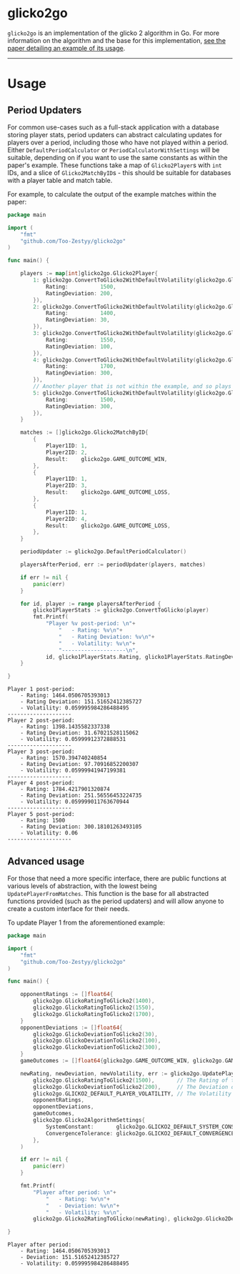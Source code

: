 # glicko2go

`glicko2go` is an implementation of the glicko 2 algorithm in Go. For more information on the algorithm and the base for this implementation, [see the paper detailing an example of its usage](https://www.glicko.net/glicko/glicko2.pdf).

---
# Usage

## Period Updaters

For common use-cases such as a full-stack application with a database storing player stats, period updaters can abstract calculating updates for players over a period, including those who have not played within a period. Either `DefaultPeriodCalculator` or `PeriodCalculatorWithSettings` will be suitable, depending on if you want to use the same constants as within the paper's example.
These functions take a map of `Glicko2Player`s with `int` IDs, and a slice of `Glicko2MatchByID`s - this should be suitable for databases with a player table and match table.

For example, to calculate the output of the example matches within the paper:

```go
package main

import (
	"fmt"
	"github.com/Too-Zestyy/glicko2go"
)

func main() {

	players := map[int]glicko2go.Glicko2Player{
		1: glicko2go.ConvertToGlicko2WithDefaultVolatility(glicko2go.GlickoPlayer{
			Rating:          1500,
			RatingDeviation: 200,
		}),
		2: glicko2go.ConvertToGlicko2WithDefaultVolatility(glicko2go.GlickoPlayer{
			Rating:          1400,
			RatingDeviation: 30,
		}),
		3: glicko2go.ConvertToGlicko2WithDefaultVolatility(glicko2go.GlickoPlayer{
			Rating:          1550,
			RatingDeviation: 100,
		}),
		4: glicko2go.ConvertToGlicko2WithDefaultVolatility(glicko2go.GlickoPlayer{
			Rating:          1700,
			RatingDeviation: 300,
		}),
		// Another player that is not within the example, and so plays no matches within the period
		5: glicko2go.ConvertToGlicko2WithDefaultVolatility(glicko2go.GlickoPlayer{
			Rating:          1500,
			RatingDeviation: 300,
		}),
	}

	matches := []glicko2go.Glicko2MatchByID{
		{
			Player1ID: 1,
			Player2ID: 2,
			Result:    glicko2go.GAME_OUTCOME_WIN,
		},
		{
			Player1ID: 1,
			Player2ID: 3,
			Result:    glicko2go.GAME_OUTCOME_LOSS,
		},
		{
			Player1ID: 1,
			Player2ID: 4,
			Result:    glicko2go.GAME_OUTCOME_LOSS,
		},
	}

	periodUpdater := glicko2go.DefaultPeriodCalculator()

	playersAfterPeriod, err := periodUpdater(players, matches)

	if err != nil {
		panic(err)
	}

	for id, player := range playersAfterPeriod {
		glicko1PlayerStats := glicko2go.ConvertToGlicko(player)
		fmt.Printf(
			"Player %v post-period: \n"+
				"	- Rating: %v\n"+
				"	- Rating Deviation: %v\n"+
				"	- Volatility: %v\n"+
				"--------------------\n",
			id, glicko1PlayerStats.Rating, glicko1PlayerStats.RatingDeviation, player.RatingVolatility)
	}

}
```
```
Player 1 post-period: 
	- Rating: 1464.0506705393013
	- Rating Deviation: 151.51652412385727
	- Volatility: 0.059995984286488495
--------------------
Player 2 post-period: 
	- Rating: 1398.1435582337338
	- Rating Deviation: 31.67021528115062
	- Volatility: 0.05999912372888531
--------------------
Player 3 post-period: 
	- Rating: 1570.394740240854
	- Rating Deviation: 97.70916852200307
	- Volatility: 0.05999941947199381
--------------------
Player 4 post-period: 
	- Rating: 1784.4217901320874
	- Rating Deviation: 251.56556453224735
	- Volatility: 0.059999011763670944
--------------------
Player 5 post-period: 
	- Rating: 1500
	- Rating Deviation: 300.18101263493105
	- Volatility: 0.06
--------------------
```
## Advanced usage

For those that need a more specific interface, there are public functions at various levels of abstraction, with the lowest being `UpdatePlayerFromMatches`. This function is the base for all abstracted functions provided (such as the period updaters) and will allow anyone to create a custom interface for their needs.

To update Player 1 from the aforementioned example:

```go
package main

import (
	"fmt"
	"github.com/Too-Zestyy/glicko2go"
)

func main() {

	opponentRatings := []float64{
		glicko2go.GlickoRatingToGlicko2(1400),
		glicko2go.GlickoRatingToGlicko2(1550),
		glicko2go.GlickoRatingToGlicko2(1700),
	}
	opponentDeviations := []float64{
		glicko2go.GlickoDeviationToGlicko2(30),
		glicko2go.GlickoDeviationToGlicko2(100),
		glicko2go.GlickoDeviationToGlicko2(300),
	}
	gameOutcomes := []float64{glicko2go.GAME_OUTCOME_WIN, glicko2go.GAME_OUTCOME_LOSS, glicko2go.GAME_OUTCOME_LOSS}

	newRating, newDeviation, newVolatility, err := glicko2go.UpdatePlayerFromMatches(
		glicko2go.GlickoRatingToGlicko2(1500),       // The Rating of the player to update
		glicko2go.GlickoDeviationToGlicko2(200),     // The Deviation of the player to update
		glicko2go.GLICKO2_DEFAULT_PLAYER_VOLATILITY, // The Volatility of the player to update
		opponentRatings,
		opponentDeviations,
		gameOutcomes,
		glicko2go.Glicko2AlgorithmSettings{
			SystemConstant:       glicko2go.GLICKO2_DEFAULT_SYSTEM_CONSTANT,
			ConvergenceTolerance: glicko2go.GLICKO2_DEFAULT_CONVERGENCE_TOLERANCE,
		},
	)

	if err != nil {
		panic(err)
	}

	fmt.Printf(
		"Player after period: \n"+
			"	- Rating: %v\n"+
			"	- Deviation: %v\n"+
			"	- Volatility: %v\n",
		glicko2go.Glicko2RatingToGlicko(newRating), glicko2go.Glicko2DeviationToGlicko(newDeviation), newVolatility)

}
```

```
Player after period: 
	- Rating: 1464.0506705393013
	- Deviation: 151.51652412385727
	- Volatility: 0.059995984286488495
```
